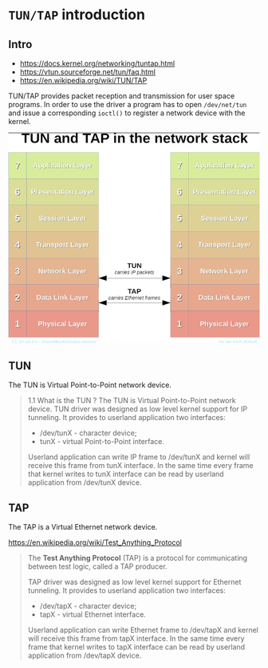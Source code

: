 # `TUN/TAP` introduction

## Intro

- <https://docs.kernel.org/networking/tuntap.html>
- <https://vtun.sourceforge.net/tun/faq.html>
- <https://en.wikipedia.org/wiki/TUN/TAP>

TUN/TAP provides packet reception and transmission for user space programs.
In order to use the driver a program has to open `/dev/net/tun` and issue a
corresponding `ioctl()` to register a network device with the kernel.

![tun_tap](./pic/tun_tap.png)

## TUN

The TUN is Virtual Point-to-Point network device.

> 1.1 What is the TUN ?
> The TUN is Virtual Point-to-Point network device.
> TUN driver was designed as low level kernel support for
> IP tunneling. It provides to userland application
> two interfaces:
>
> - /dev/tunX - character device;
> - tunX - virtual Point-to-Point interface.
>
> Userland application can write IP frame to /dev/tunX
> and kernel will receive this frame from tunX interface.
> In the same time every frame that kernel writes to tunX
> interface can be read by userland application from /dev/tunX
> device.

## TAP

The TAP is a Virtual Ethernet network device.

<https://en.wikipedia.org/wiki/Test_Anything_Protocol>

> The **Test Anything Protocol** (TAP) is a protocol for
> communicating between test logic, called a TAP producer.
>
> TAP driver was designed as low level kernel support for
> Ethernet tunneling. It provides to userland application
> two interfaces:
>
> - /dev/tapX - character device;
> - tapX - virtual Ethernet interface.
>
> Userland application can write Ethernet frame to /dev/tapX
> and kernel will receive this frame from tapX interface.
> In the same time every frame that kernel writes to tapX
> interface can be read by userland application from /dev/tapX
> device.

